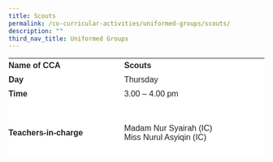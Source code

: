 ```yaml
---
title: Scouts
permalink: /co-curricular-activities/uniformed-groups/scouts/
description: ""
third_nav_title: Uniformed Groups
---
```

<table border="0" style="box-sizing: inherit; border-collapse: collapse; border-spacing: 0px; max-width: 100%; color: rgb(34, 34, 34); font-family: &quot;Source Sans Pro&quot;, sans-serif; font-size: 16px; font-style: normal; font-variant-ligatures: normal; font-variant-caps: normal; font-weight: 400; letter-spacing: normal; orphans: 2; text-align: start; text-transform: none; white-space: normal; widows: 2; word-spacing: 0px; -webkit-text-stroke-width: 0px; background-color: rgb(255, 255, 255); text-decoration-thickness: initial; text-decoration-style: initial; text-decoration-color: initial; height: 193px; width: 792.225px;"><tbody style="box-sizing: inherit;"><tr style="box-sizing: inherit; background: rgb(255, 255, 255); height: 24px;"><td style="box-sizing: inherit; padding: 5px 0px; width: 349.062px; height: 24px;"><strong style="box-sizing: inherit; font-weight: 700;">Name of CCA</strong></td><td style="box-sizing: inherit; padding: 0px; width: 442.163px; height: 24px;"><strong style="box-sizing: inherit; font-weight: 700;">Scouts</strong></td></tr><tr style="box-sizing: inherit; background: rgb(255, 255, 255);"><td style="box-sizing: inherit; padding: 5px 0px; width: 349.062px;"><strong style="box-sizing: inherit; font-weight: 700;">Day</strong></td><td style="box-sizing: inherit; padding: 5px 0px; width: 442.163px;">Thursday</td></tr><tr style="box-sizing: inherit; background: rgb(255, 255, 255); height: 24px;"><td style="box-sizing: inherit; padding: 5px 0px; width: 349.062px; height: 24px;"><strong style="box-sizing: inherit; font-weight: 700;">Time</strong></td><td style="box-sizing: inherit; padding: 5px 0px; width: 442.163px; height: 24px;">3.00 – 4.00 pm</td></tr><tr style="box-sizing: inherit; background: rgb(255, 255, 255); height: 126px;"><td style="box-sizing: inherit; padding: 5px 0px; width: 349.062px; height: 126px;"><strong style="box-sizing: inherit; font-weight: 700;">Teachers-in-charge</strong></td><td style="box-sizing: inherit; padding: 0px; width: 442.163px; height: 126px;">Madam Nur Syairah (IC)<br>Miss Nurul Asyiqin (IC)</td></tr><td colspan="2" style="box-sizing: inherit; padding: 0px; width: 791.225px; height: 336px;"><p style="box-sizing: inherit; font-size: 1em;">The objective of the Cub Scouts program is to provide a group environment which is intellectually stimulating, physically vital and directed towards satisfying the child’s basic need to face and overcome challenges.</p><p style="box-sizing: inherit; font-size: 1em;"></p><p style="box-sizing: inherit; font-size: 1em;">Cub Scouts activities are short and wrapped up in the spirit of service to all. Games of every sort are played to ensure a balanced training approach that would teach them to be self-reliant.</p><p style="box-sizing: inherit; font-size: 1em;">The teachers use general Pack games, inter-Six games, sense-training games, relays and some physical endurance training to build stamina and perseverance as a group.</p><p style="box-sizing: inherit; font-size: 1em;">Stories, in particular Kipling’s Jungle Book and other similar stories that involve adventure, romance, humour, history, religious stories etc., are used and help each Cub Scout to more easily understand the meaning of their Promise and Law through analogy, stories and plays. Scouts also sing songs to bring the warmth of certain activities like knot tying, more excitement and engagement.</p><p style="box-sizing: inherit; font-size: 1em;">Play acting such as charades are used as this allows the children to use their imagination freely. Handcrafts are another important activity for a Cub Scout that aims to help children use their fingers and their heads to satisfy their creative instinct and to encourage hobbies in their spare time and at home. Knot tying trains their dexterity and memory skills as they work at remembering the different kinds of knots and their uses.</p><p style="box-sizing: inherit; font-size: 1em;">Foot-drills instil discipline and team work as the pack works together to achieve the desired outcomes.</p><p style="box-sizing: inherit; font-size: 1em;"><span style="box-sizing: inherit; font-family: inherit; font-size: inherit;">In short, self-developmental activities are a well-entrenched component of the overall drive towards encouraging “Fun &amp; Discovery” amongst the Cubs.</span></p>